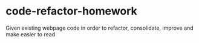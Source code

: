 # code-refactor-homework
Given existing webpage code in order to refactor, consolidate, improve and make easier to read
